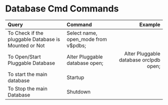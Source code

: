 # Database Cmd Commands

| Query                                       | Command                               |   Example                              |
|:--------------------------------------------|:--------------------------------------|---------------------------------------:|
| To Check if the pluggable Database is Mounted or Not  | Select name, open_mode from v$pdbs;   |                                        |
| To Open/Start Pluggable Database            | Alter Pluggable database <name> open; | Alter Pluggable database orclpdb open; |
| To start the main database                  | Startup                               |                                        |
| To Stop the main Database                   | Shutdown                              |                                        |